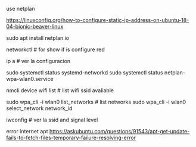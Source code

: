 use netplan

https://linuxconfig.org/how-to-configure-static-ip-address-on-ubuntu-18-04-bionic-beaver-linux

sudo apt install netplan.io

networkctl # for show if is configure red

ip a # ver la configuracion

sudo systemctl status systemd-networkd
sudo systemctl status netplan-wpa-wlan0.service

nmcli device wifi list # list wifi ssid avaliable

sudo wpa_cli -i wlan0 list_networks # list networks
sudo wpa_cli -i wlan0 select_network network_id

iwconfig # ver la ssid and signal level

error internet apt
https://askubuntu.com/questions/91543/apt-get-update-fails-to-fetch-files-temporary-failure-resolving-error

